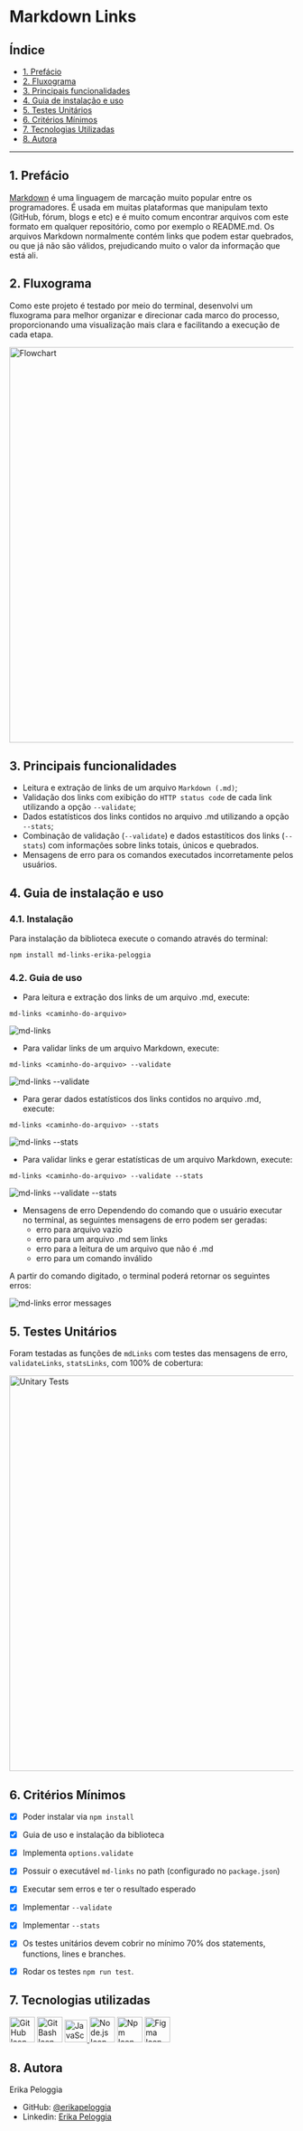 # Markdown Links

## Índice

* [1. Prefácio](#1-prefácio)
* [2. Fluxograma](#2-fluxograma)
* [3. Principais funcionalidades](#3-principais-funcionalidades)
* [4. Guia de instalação e uso](#4-guia-de-instalação-e-uso)
* [5. Testes Unitários](#5-testes-unitários)
* [6. Critérios Mínimos](#6-critérios-mínimos)
* [7. Tecnologias Utilizadas](#7-tecnologias-utilizadas)
* [8. Autora](#8-autora)

***

## 1. Prefácio

[Markdown](https://pt.wikipedia.org/wiki/Markdown) é uma linguagem de marcação
muito popular entre os programadores. É usada em muitas plataformas que
manipulam texto (GitHub, fórum, blogs e etc) e é muito comum encontrar arquivos
com este formato em qualquer repositório, como por exemplo o README.md.
Os arquivos Markdown normalmente contém links que podem estar
quebrados, ou que já não são válidos, prejudicando muito o valor da
informação que está ali.

## 2. Fluxograma

Como este projeto é testado por meio do terminal, desenvolvi um fluxograma para melhor organizar e direcionar cada marco do processo, proporcionando uma visualização mais clara e facilitando a execução de cada etapa.

<img src="./src/assets/md-links_flowchart.png" alt="Flowchart" width='700'/>

## 3. Principais funcionalidades

* Leitura e extração de links de um arquivo `Markdown (.md)`;
* Validação dos links com exibição do `HTTP status code` de cada link utilizando a opção `--validate`;
* Dados estatísticos dos links contidos no arquivo .md utilizando a opção `--stats`;
* Combinação de validação (`--validate`) e dados estastíticos dos links (`--stats`) com informações sobre links totais, únicos e quebrados. 
* Mensagens de erro para os comandos executados incorretamente pelos usuários.

## 4. Guia de instalação e uso

### 4.1. Instalação 
Para instalação da biblioteca execute o comando através do terminal:
```
npm install md-links-erika-peloggia
```  

### 4.2. Guia de uso
* Para leitura e extração dos links de um arquivo .md, execute:
```
md-links <caminho-do-arquivo>
```
<img src='./src/assets/md-links_extractLinks.png' alt="md-links">  


* Para validar links de um arquivo Markdown, execute:
```
md-links <caminho-do-arquivo> --validate
```
<img src='./src/assets/md-links_validate.png' alt="md-links --validate">  


* Para gerar dados estatísticos dos links contidos no arquivo .md, execute:
```
md-links <caminho-do-arquivo> --stats
```
<img src='./src/assets/md-links_stats.png' alt="md-links --stats">  


* Para validar links e gerar estatísticas de um arquivo Markdown, execute:
```
md-links <caminho-do-arquivo> --validate --stats
```
<img src='./src/assets/md-links_validate_stats.png' alt="md-links --validate --stats">  


* Mensagens de erro
Dependendo do comando que o usuário executar no terminal, as seguintes mensagens de erro podem ser geradas:
  * erro para arquivo vazio
  * erro para um arquivo .md sem links
  * erro para a leitura de um arquivo que não é .md
  * erro para um comando inválido

A partir do comando digitado, o terminal poderá retornar os seguintes erros: 

<img src='./src/assets/md-links_errorMessages.png' alt="md-links error messages">

## 5. Testes Unitários

Foram testadas as funções de ``` mdLinks ``` com testes das mensagens de erro, ``` validateLinks ```, ``` statsLinks ```, com 100% de cobertura:  

<img src='./src/assets/unitary_tests.png' alt="Unitary Tests" width='700'>  

## 6. Critérios Mínimos
* [x] Poder instalar via `npm install`

* [x] Guia de uso e instalação da biblioteca

* [x] Implementa `options.validate`

* [x] Possuir o executável `md-links` no path (configurado no `package.json`)

* [x] Executar sem erros e ter o resultado esperado

* [x] Implementar `--validate`

* [x] Implementar `--stats`

* [x] Os testes unitários devem cobrir no mínimo 70% dos statements, functions, lines e branches.

* [x] Rodar os testes `npm run test`.


## 7. Tecnologias utilizadas

<a href="https://github.com/"><img alt="GitHub Icon" height="45" src="https://cdn.icon-icons.com/icons2/2368/PNG/512/github_logo_icon_143772.png"/></a>
<a href="https://git-scm.com/"><img alt="Git Bash Icon" height="45" src="https://cdn.icon-icons.com/icons2/2107/PNG/512/file_type_git_icon_130581.png"/></a>
<a href="https://developer.mozilla.org/pt-BR/docs/Web/JavaScript/"><img alt="JavaScript Icon" height="40" src="https://cdn.icon-icons.com/icons2/2108/PNG/512/javascript_icon_130900.png">
<a href="https://nodejs.org/"><img alt="Node.js Icon" height="45" src="https://cdn.icon-icons.com/icons2/2415/PNG/512/nodejs_plain_logo_icon_146409.png"/></a>
<a href="https://www.npmjs.com/"><img alt="Npm Icon" height="45" src="https://cdn.icon-icons.com/icons2/2407/PNG/512/npm_icon_146141.png"/></a>
<a href="https://www.figma.com/"><img alt="Figma Icon" height="45" src="https://cdn.icon-icons.com/icons2/2429/PNG/512/figma_logo_icon_147289.png"/></a>

## 8. Autora

Erika Peloggia
* GitHub: [@erikapeloggia](https://github.com/erikapeloggia)
* Linkedin: [Erika Peloggia](https://www.linkedin.com/in/erikaakagi)